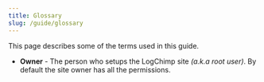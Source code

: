 ```yaml
---
title: Glossary
slug: /guide/glossary
---
```


This page describes some of the terms used in this guide.

- **Owner** - The person who setups the LogChimp site _(a.k.a root user)_. By default the site owner has all the permissions.
